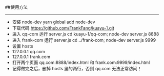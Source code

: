 ##使用方法
***
* 安装 node-dev yarn global add node-dev
* 下载代码 https://github.com/FrankFang/kuayu-1.git
* 进入 qq-com 运行 server.js cd kuayu-1/qq-com; node-dev server.js 8888
* 进入 frank-com 运行 server.js cd ../frank-com; node-dev server.js 9999
* 设置 hosts
* 127.0.0.1 qq.com
* 127.0.0.1 frank.com
* 打开两个页面 qq.com:8888/index.html 和 frank.com:9999/index.html
* 记得做完之后，删掉 hosts 里的两行，否则 qq.com 无法正常访问！

